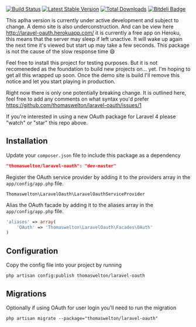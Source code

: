 [![Build Status](https://travis-ci.org/thomaswelton/laravel-oauth.png?branch=master)](https://travis-ci.org/thomaswelton/laravel-oauth)
[![Latest Stable Version](https://poser.pugx.org/thomaswelton/laravel-oauth/v/stable.png)](https://packagist.org/packages/thomaswelton/laravel-oauth)
[![Total Downloads](https://poser.pugx.org/thomaswelton/laravel-oauth/downloads.png)](https://packagist.org/packages/thomaswelton/laravel-oauth)
[![Bitdeli Badge](https://d2weczhvl823v0.cloudfront.net/thomaswelton/laravel-oauth/trend.png)](https://bitdeli.com/free "Bitdeli Badge")

This aplha version is currently under active development and subject to change.
A demo site is also underconstruction. And can be view here http://laravel-oauth.herokuapp.com/ it is currently a free app on Heroku, this means that the server may sleep if left unactive. It will wake up again the next time it's viewed but start up may take a few seconds. This package is not the cause of the slow response time :smile:

Feel free to install this project for testing purposes. But it is not recomeneded as the foundation to build new projects on... yet.
I'm hoping to get all this wrapped up soon. Once the demo site is build I'll remove this notice and let you start playing in production.

Right now there is only one potentially breaking change. It is outlined here, feel free to add any comments on what syntax you'd prefer https://github.com/thomaswelton/laravel-oauth/issues/1

If you're interested in using a new OAuth package for Laravel 4 please "watch" or "star" this repo above.

## Installation

Update your `composer.json` file to include this package as a dependency
```json
"thomaswelton/laravel-oauth": "dev-master"
```

Register the OAuth service provider by adding it to the providers array in the `app/config/app.php` file.
```
Thomaswelton\LaravelOauth\LaravelOauthServiceProvider
```

Alias the OAuth facade by adding it to the aliases array in the `app/config/app.php` file.
```php
'aliases' => array(
	'OAuth' => 'Thomaswelton\LaravelOauth\Facades\OAuth'
)
```

## Configuration

Copy the config file into your project by running
```
php artisan config:publish thomaswelton/laravel-oauth
```

## Migrations

Optionally if using OAuth for user login you'll need to run the migration

```
php artisan migrate --package="thomaswelton/laravel-oauth"
```
